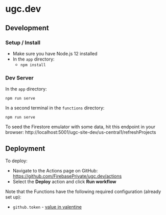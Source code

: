 # ugc.dev

## Development

### Setup / Install

  * Make sure you have Node.js 12 installed
  * In the `app` directory:
    * `npm install`

### Dev Server

In the `app` directory:

```
npm run serve
```

In a second terminal in the `functions` directory:

```
npm run serve
```

To seed the Firestore emulator with some data, hit this endpoint in your browser:
http://localhost:5001/ugc-site-dev/us-central1/refreshProjects

## Deployment

To deploy:
  * Navigate to the Actions page on GitHub: https://github.com/FirebasePrivate/ugc.dev/actions
  * Select the **Deploy** action and click **Run workflow**

Note that the Functions have the following required configuration (already set up):

  * `github.token` - [value in valentine](https://valentine.corp.google.com/#/show/1612543501395716)
